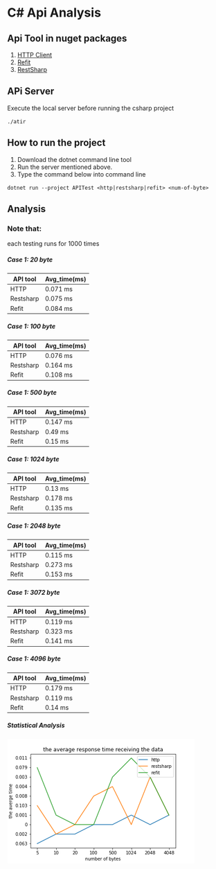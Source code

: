 # C# Api Analysis

## Api Tool in nuget packages

1. [HTTP Client](https://msdn.microsoft.com/en-us/library/system.net.http.httpclient(v=vs.118).aspx)
2. [Refit](https://github.com/reactiveui/refit)
1. [RestSharp](http://restsharp.org)


## APi Server
Execute the local server before running the csharp project 

```{shell}
./atir
```

## How to run the project

1. Download the dotnet command line tool
2. Run the server mentioned above.
3. Type the command below into command line

```
dotnet run --project APITest <http|restsharp|refit> <num-of-byte>
```
## Analysis
### Note that:
each testing runs for 1000 times 

##### Case 1: 20 byte


| API tool | Avg_time(ms) |
| -------- | -------- | 
| HTTP     |  0.071 ms    | 
| Restsharp    |  0.075 ms   | 
| Refit     | 0.084 ms     | 


##### Case 1: 100 byte

| API tool | Avg_time(ms) | 
| -------- | -------- |
| HTTP     |  0.076 ms    | 
| Restsharp    |  0.164 ms  | 
| Refit     | 0.108 ms  |   

##### Case 1: 500 byte

| API tool | Avg_time(ms) | 
| -------- | -------- |
| HTTP     |  0.147 ms    | 
| Restsharp    |  0.49 ms  | 
| Refit     | 0.15 ms  |   


##### Case 1: 1024 byte

| API tool | Avg_time(ms) | 
| -------- | -------- |
| HTTP     |  0.13 ms    | 
| Restsharp    |  0.178 ms  | 
| Refit     | 0.135 ms  |   


##### Case 1: 2048 byte

| API tool | Avg_time(ms) | 
| -------- | -------- |
| HTTP     |  0.115 ms    | 
| Restsharp    |  0.273 ms  | 
| Refit     | 0.153 ms  |  

##### Case 1: 3072 byte
| API tool | Avg_time(ms) | 
| -------- | -------- |
| HTTP     |  0.119 ms    | 
| Restsharp    | 0.323 ms  | 
| Refit     |  0.141 ms  |  

##### Case 1: 4096 byte

| API tool | Avg_time(ms) | 
| -------- | -------- |
| HTTP     |  0.179 ms    | 
| Restsharp    |  0.119 ms  | 
| Refit     | 0.14 ms  |  


##### Statistical Analysis
![](plot.png?raw=true)
